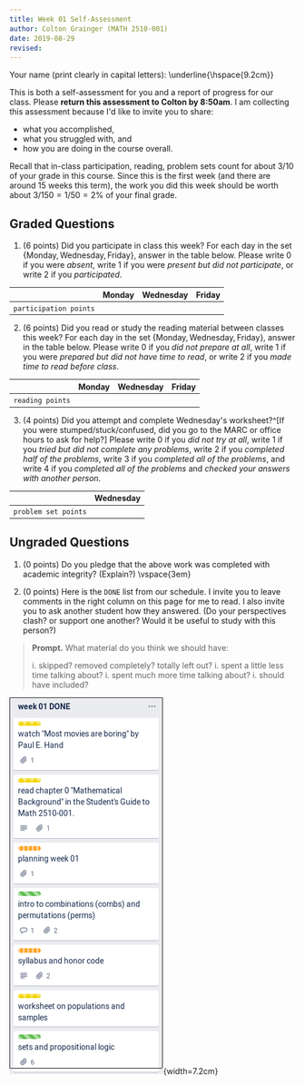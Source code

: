 ```yaml
---
title: Week 01 Self-Assessment
author: Colton Grainger (MATH 2510-001)
date: 2019-08-29
revised:
---
```


Your name (print clearly in capital letters): \underline{\hspace{9.2cm}}

This is both a self-assessment for you and a report of progress for our class. Please **return this assessment to Colton by 8:50am**. 
I am collecting this assessment because I'd like to invite you to share: 

- what you accomplished, 
- what you struggled with, and 
- how you are doing in the course overall.

Recall that in-class participation, reading, problem sets count for about $3/10$ of your grade in this course. Since this is the first week (and there are around $15$ weeks this term), the work you did this week should be worth about $3/150 = 1/50 = 2\%$ of your final grade. 

## Graded Questions

1. (6 points) Did you participate in class this week? For each day in the set $\{\text{Monday}, \text{Wednesday}, \text{Friday}\}$, answer in the table below. Please write 0 if you were *absent*, write 1 if you were *present but did not participate*, or write 2 if you *participated*.

` ` | Monday | Wednesday | Friday
--- | --- | --- | ---
`participation points` | | |


2. (6 points) Did you read or study the reading material between classes this week? For each day in the set $\{\text{Monday}, \text{Wednesday}, \text{Friday}\}$, answer in the table below. Please write 0 if you *did not prepare at all*, write 1 if you were *prepared but did not have time to read*, or write 2 if you *made time to read before class*.

` ` | Monday | Wednesday | Friday
--- | --- | --- | ---
`reading points` | | |

3. (4 points) Did you attempt and complete Wednesday's worksheet?^[If you were stumped/stuck/confused, did you go to the MARC or office hours to ask for help?] Please write 0 if you *did not try at all*, write $1$ if you *tried but did not complete any problems*, write $2$ if you *completed half of the problems*, write $3$ if you *completed all of the problems*, and write $4$ if you *completed all of the problems* and *checked your answers with another person*. 

` ` | Wednesday
--- | ---
`problem set points` | |


## Ungraded Questions

1. (0 points) Do you pledge that the above work was completed with academic integrity?  (Explain?)
\vspace{3em}

2. (0 points) Here is the `DONE` list from our schedule. I invite you to leave comments in the right column on this page for me to read. I also invite you to ask another student how they answered. (Do your perspectives clash? or support one another? Would it be useful to study with this person?)

> **Prompt.** What material do you think we should have:  
>
> i. skipped? removed completely? totally left out?
> i. spent a little less time talking about?
> i. spent much more time talking about?
> i. should have included?

![](2019-08-29-week01.png){width=7.2cm}
